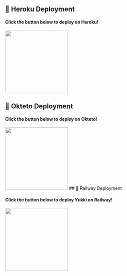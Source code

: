 ## 🚀 Heroku Deployment

<h4>Click the button below to deploy on Heroku!</h4>    
<p><a href="https://dashboard.heroku.com/new?template=https://github.com/Attitudequeen143/squirrellbot"><img src="https://img.shields.io/badge/Deploy%20To%20Heroku-blueviolet?style=for-the-badge&logo=heroku" width="200"/></a></p>

## 🚀 Okteto Deployment

<h4>Click the button below to deploy on Okteto!</h4>
<a href="https://cloud.okteto.com/deploy?repository=https://github.com/Attitudequeen143/squirrellbot"><img src="https://img.shields.io/badge/Deploy%20To%20Okteto-informational?style=for-the-badge&logo=Okteto" width="200""/></a>
## 🚊 Railway Deployment


<h4>Click the button below to deploy Yukki on Railway!</h4>    
<a href="https://github.com/Attitudequeen143/RailwayDeployer"><img src="https://img.shields.io/badge/Deploy%20To%20Railway-blueviolet?style=for-the-badge&logo=railway" width="200""/></a>

